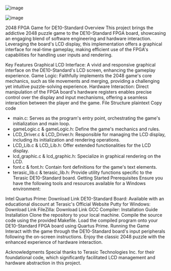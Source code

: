 ![image](https://github.com/Daniel-Saravia/2048_DE10_Standard_Game/assets/108732138/b944b09d-c37b-4308-8e1c-267181dfebd3)

![image](https://github.com/Daniel-Saravia/2048_DE10_Standard_Game/assets/108732138/dfd517ee-bf83-46bc-97f2-d10224ed323c)

2048 FPGA Game for DE10-Standard
Overview
This project brings the addictive 2048 puzzle game to the DE10-Standard FPGA board, showcasing an engaging blend of software engineering and hardware interaction. Leveraging the board's LCD display, this implementation offers a graphical interface for real-time gameplay, making efficient use of the FPGA's capabilities for handling user inputs and rendering.

Key Features
Graphical LCD Interface: A vivid and responsive graphical interface on the DE10-Standard's LCD screen, enhancing the gameplay experience.
Game Logic: Faithfully implements the 2048 game's core mechanics, such as tile movements and merging, providing a challenging yet intuitive puzzle-solving experience.
Hardware Interaction: Direct manipulation of the FPGA board's hardware registers enables precise control over the display and input mechanisms, offering a seamless interaction between the player and the game.
File Structure
plaintext
Copy code
- main.c: Serves as the program's entry point, orchestrating the game's initialization and main loop.
- gameLogic.c & gameLogic.h: Define the game's mechanics and rules.
- LCD_Driver.c & LCD_Driver.h: Responsible for managing the LCD display, including its initialization and rendering operations.
- LCD_Lib.c & LCD_Lib.h: Offer extended functionalities for the LCD display.
- lcd_graphic.c & lcd_graphic.h: Specialize in graphical rendering on the LCD.
- font.c & font.h: Contain font definitions for the game's text elements.
- terasic_lib.c & terasic_lib.h: Provide utility functions specific to the Terasic DE10-Standard board.
Getting Started
Prerequisites
Ensure you have the following tools and resources available for a Windows environment:

Intel Quartus Prime: Download Link
DE10-Standard Board: Available with an educational discount at Terasic's Official Website
Putty for Windows: Download Link
FileZilla: Download Link
GCC Compiler: Installation Guide
Installation
Clone the repository to your local machine.
Compile the source code using the provided Makefile.
Load the compiled program onto your DE10-Standard FPGA board using Quartus Prime.
Running the Game
Interact with the game through the DE10-Standard board's input peripherals following the on-screen instructions. Enjoy the classic 2048 puzzle with the enhanced experience of hardware interaction.

Acknowledgments
Special thanks to Terasic Technologies Inc. for their foundational code, which significantly facilitated LCD management and hardware abstraction in this project.


